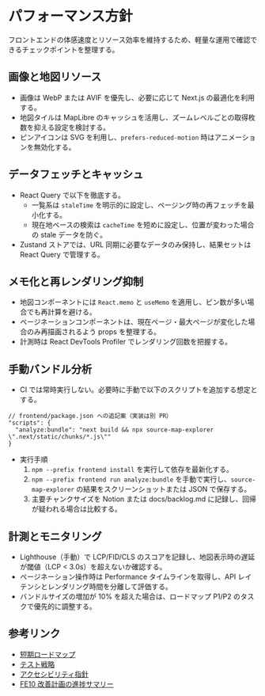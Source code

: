 # パフォーマンス方針

フロントエンドの体感速度とリソース効率を維持するため、軽量な運用で確認できるチェックポイントを整理する。

## 画像と地図リソース

- 画像は WebP または AVIF を優先し、必要に応じて Next.js の最適化を利用する。
- 地図タイルは MapLibre のキャッシュを活用し、ズームレベルごとの取得枚数を抑える設定を検討する。
- ピンアイコンは SVG を利用し、`prefers-reduced-motion` 時はアニメーションを無効化する。

## データフェッチとキャッシュ

- React Query で以下を徹底する。
  - 一覧系は `staleTime` を明示的に設定し、ページング時の再フェッチを最小化する。
  - 現在地ベースの検索は `cacheTime` を短めに設定し、位置が変わった場合の stale データを防ぐ。
- Zustand ストアでは、URL 同期に必要なデータのみ保持し、結果セットは React Query で管理する。

## メモ化と再レンダリング抑制

- 地図コンポーネントには `React.memo` と `useMemo` を適用し、ピン数が多い場合でも再計算を避ける。
- ページネーションコンポーネントは、現在ページ・最大ページが変化した場合のみ再描画されるよう props を整理する。
- 計測時は React DevTools Profiler でレンダリング回数を把握する。

## 手動バンドル分析

- CI では常時実行しない。必要時に手動で以下のスクリプトを追加する想定とする。

```jsonc
// frontend/package.json への追記案（実装は別 PR）
"scripts": {
  "analyze:bundle": "next build && npx source-map-explorer \".next/static/chunks/*.js\""
}
```

- 実行手順
  1. `npm --prefix frontend install` を実行して依存を最新化する。
  2. `npm --prefix frontend run analyze:bundle` を手動で実行し、`source-map-explorer` の結果をスクリーンショットまたは JSON で保存する。
  3. 主要チャンクサイズを Notion または docs/backlog.md に記録し、回帰が疑われる場合は比較する。

## 計測とモニタリング

- Lighthouse（手動）で LCP/FID/CLS のスコアを記録し、地図表示時の遅延が閾値（LCP < 3.0s）を超えないか確認する。
- ページネーション操作時は Performance タイムラインを取得し、API レイテンシとレンダリング時間を分離して評価する。
- バンドルサイズの増加が 10% を超えた場合は、ロードマップ P1/P2 のタスクで優先的に調整する。

## 参考リンク

- [短期ロードマップ](./roadmap-next.md)
- [テスト戦略](./testing-strategy.md)
- [アクセシビリティ指針](./accessibility.md)
- [FE10 改善計画の進捗サマリー](./fe10-progress.md)
